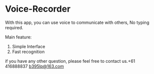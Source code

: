 # Voice-Recorder
With this app, you can use voice to communicate with others, No typing required. 

Main feature:

1. Simple Interface
2. Fast recognition

if you have any other question, please feel free to contact us.+61 416888837 b395lp@163.com
